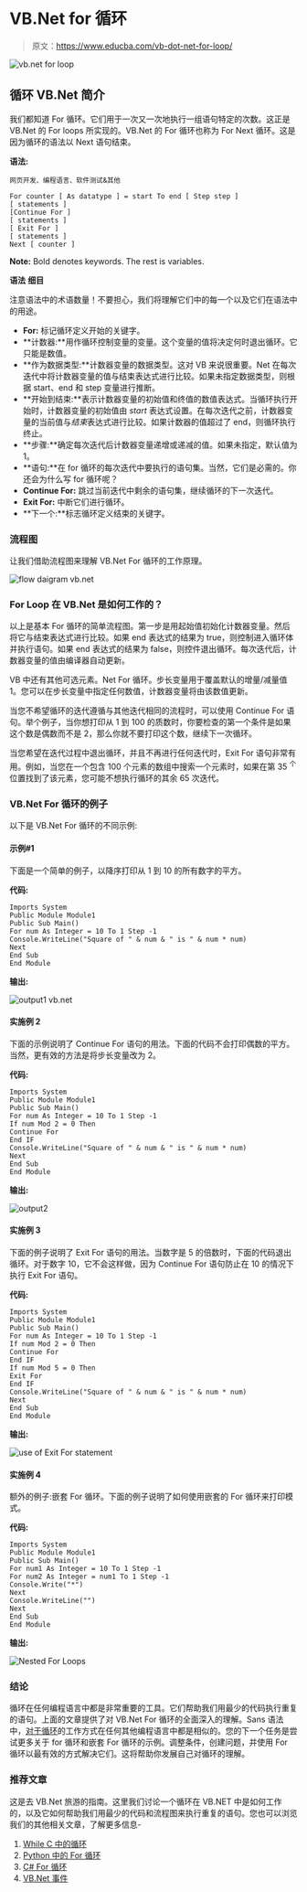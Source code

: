 # VB.Net for 循环

> 原文：<https://www.educba.com/vb-dot-net-for-loop/>

![vb.net for loop](img/294a879c082d7cb262c1a95a2a7ca9bf.png)



## 循环 VB.Net 简介

我们都知道 For 循环。它们用于一次又一次地执行一组语句特定的次数。这正是 VB.Net 的 For loops 所实现的。VB.Net 的 For 循环也称为 For Next 循环。这是因为循环的语法以 Next 语句结束。

**语法:**

<small>网页开发、编程语言、软件测试&其他</small>

```
For counter [ As datatype ] = start To end [ Step step ]
[ statements ]
[Continue For ]
[ statements ]
[ Exit For ]
[ statements ]
Next [ counter ]
```

**Note:** Bold denotes keywords. The rest is variables.

**语法** **细目**

注意语法中的术语数量！不要担心，我们将理解它们中的每一个以及它们在语法中的用途。

*   **For:** 标记循环定义开始的关键字。
*   **计数器:**用作循环控制变量的变量。这个变量的值将决定何时退出循环。它只能是数值。
*   **作为数据类型:**计数器变量的数据类型。这对 VB 来说很重要。Net 在每次迭代中将计数器变量的值与结束表达式进行比较。如果未指定数据类型，则根据 start、end 和 step 变量进行推断。
*   **开始到结束:**表示计数器变量的初始值和终值的数值表达式。当循环执行开始时，计数器变量的初始值由 *start* 表达式设置。在每次迭代之前，计数器变量的当前值与*结束*表达式进行比较。如果计数器的值超过了 end，则循环执行终止。
*   **步骤:**确定每次迭代后计数器变量递增或递减的值。如果未指定，默认值为 1。
*   **语句:**在 for 循环的每次迭代中要执行的语句集。当然，它们是必需的。你还会为什么写 for 循环呢？
*   **Continue For:** 跳过当前迭代中剩余的语句集，继续循环的下一次迭代。
*   **Exit For:** 中断它们进行循环。
*   **下一个:**标志循环定义结束的关键字。

### 流程图

让我们借助流程图来理解 VB.Net For 循环的工作原理。

![flow daigram vb.net](img/af49f20cafb135c1daa5585d4efe753d.png)



### For Loop 在 VB.Net 是如何工作的？

以上是基本 For 循环的简单流程图。第一步是用起始值初始化计数器变量。然后将它与结束表达式进行比较。如果 end 表达式的结果为 true，则控制进入循环体并执行语句。如果 end 表达式的结果为 false，则控件退出循环。每次迭代后，计数器变量的值由编译器自动更新。

VB 中还有其他可选元素。Net For 循环。步长变量用于覆盖默认的增量/减量值 1。您可以在步长变量中指定任何数值，计数器变量将由该数值更新。

当您不希望循环的迭代遵循与其他迭代相同的流程时，可以使用 Continue For 语句。举个例子，当你想打印从 1 到 100 的质数时，你要检查的第一个条件是如果这个数是偶数而不是 2，那么你就不要打印这个数，继续下一次循环。

当您希望在迭代过程中退出循环，并且不再进行任何迭代时，Exit For 语句非常有用。例如，当您在一个包含 100 个元素的数组中搜索一个元素时，如果在第 35 <sup>个</sup>位置找到了该元素，您可能不想执行循环的其余 65 次迭代。

### VB.Net For 循环的例子

以下是 VB.Net For 循环的不同示例:

#### 示例#1

下面是一个简单的例子，以降序打印从 1 到 10 的所有数字的平方。

**代码:**

```
Imports System
Public Module Module1
Public Sub Main()
For num As Integer = 10 To 1 Step -1
Console.WriteLine("Square of " & num & " is " & num * num)
Next
End Sub
End Module
```

**输出:**

![output1 vb.net](img/f7df9c5f34ab88bf028ac8812690cab7.png)



#### 实施例 2

下面的示例说明了 Continue For 语句的用法。下面的代码不会打印偶数的平方。当然，更有效的方法是将步长变量改为 2。

**代码:**

```
Imports System
Public Module Module1
Public Sub Main()
For num As Integer = 10 To 1 Step -1
If num Mod 2 = 0 Then
Continue For
End IF
Console.WriteLine("Square of " & num & " is " & num * num)
Next
End Sub
End Module
```

**输出:**

![output2](img/a0450175664aa72d3460153ac3f4cb7e.png)



#### 实施例 3

下面的例子说明了 Exit For 语句的用法。当数字是 5 的倍数时，下面的代码退出循环。对于数字 10，它不会这样做，因为 Continue For 语句防止在 10 的情况下执行 Exit For 语句。

**代码:**

```
Imports System
Public Module Module1
Public Sub Main()
For num As Integer = 10 To 1 Step -1
If num Mod 2 = 0 Then
Continue For
End IF
If num Mod 5 = 0 Then
Exit For
End IF
Console.WriteLine("Square of " & num & " is " & num * num)
Next
End Sub
End Module
```

**输出:**

![use of Exit For statement](img/728835b0009707144856aaf1bd04f925.png)



#### 实施例 4

额外的例子:嵌套 For 循环。下面的例子说明了如何使用嵌套的 For 循环来打印模式。

**代码:**

```
Imports System
Public Module Module1
Public Sub Main()
For num1 As Integer = 10 To 1 Step -1
For num2 As Integer = num1 To 1 Step -1
Console.Write("*")
Next
Console.WriteLine("")
Next
End Sub
End Module
```

**输出:**

![Nested For Loops](img/487facc7443f9176fb7f8e0687370f06.png)



### 结论

循环在任何编程语言中都是非常重要的工具。它们帮助我们用最少的代码执行重复的语句。上面的文章提供了对 VB.Net For 循环的全面深入的理解。Sans 语法中，[对于循环](https://www.educba.com/for-loop-in-c/)的工作方式在任何其他编程语言中都是相似的。您的下一个任务是尝试更多关于 for 循环和嵌套 For 循环的示例。调整条件，创建问题，并使用 For 循环以最有效的方式解决它们。这将帮助你发展自己对循环的理解。

### 推荐文章

这是去 VB.Net 旅游的指南。这里我们讨论一个循环在 VB.NET 中是如何工作的，以及它如何帮助我们用最少的代码和流程图来执行重复的语句。您也可以浏览我们的其他相关文章，了解更多信息-

1.  [While C 中的循环](https://www.educba.com/while-loop-in-c/)
2.  [Python 中的 For 循环](https://www.educba.com/for-loop-in-python/)
3.  [C# For 循环](https://www.educba.com/c-sharp-for-loop/)
4.  [VB.Net 事件](https://www.educba.com/vb-dot-net-events/)





